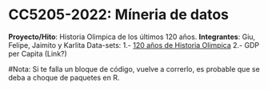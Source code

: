 # CC5205-2022: Míneria de datos 
**Proyecto/Hito**: Historia Olimpica de los últimos 120 años.
**Integrantes**: Giu, Felipe, Jaimito y Karlita
Data-sets:
1.- [120 años de Historia Olimpica](https://www.kaggle.com/datasets/heesoo37/120-years-of-olympic-history-athletes-and-results)
2.- GDP per Capita (Link?)

#Nota: Si te falla un bloque de código, vuelve a correrlo, es probable que se deba a choque de paquetes en R.
